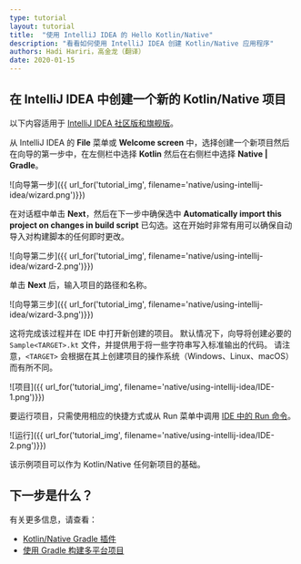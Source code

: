```yaml
---
type: tutorial
layout: tutorial
title:  "使用 IntelliJ IDEA 的 Hello Kotlin/Native"
description: "看看如何使用 IntelliJ IDEA 创建 Kotlin/Native 应用程序"
authors: Hadi Hariri，高金龙（翻译）
date: 2020-01-15
---
```


<!--- To become a How-To. Need to change type to new "HowTo" --->


## 在 IntelliJ IDEA 中创建一个新的 Kotlin/Native 项目

以下内容适用于 [IntelliJ IDEA 社区版和旗舰版](https://www.jetbrains.com/idea)。


从 IntelliJ IDEA 的 **File** 菜单或 **Welcome screen** 中，选择创建一个新项目然后在向导的第一步中，在左侧栏中<!--
-->选择 **Kotlin** 然后在右侧栏中选择 **Native | Gradle**。

![向导第一步]({{ url_for('tutorial_img', filename='native/using-intellij-idea/wizard.png')}})

在对话框中单击 **Next**，然后在下一步中确保选中 **Automatically import this project on changes in build script** 已勾选。这在开始时非常有用<!--
-->可以确保自动导入对构建脚本的任何即时更改。

![向导第二步]({{ url_for('tutorial_img', filename='native/using-intellij-idea/wizard-2.png')}})

单击 **Next** 后，输入项目的路径和名称。

![向导第三步]({{ url_for('tutorial_img', filename='native/using-intellij-idea/wizard-3.png')}})

这将完成该过程并在 IDE 中打开新创建的项目。 默认情况下，向导将创建必要的
`Sample<TARGET>.kt` 文件，并提供用于将一些字符串写入标准输出的代码。 请注意，`<TARGET>` 会根据在其上创建项目<!--
-->的操作系统（Windows、Linux、macOS）而有所不同。

![项目]({{ url_for('tutorial_img', filename='native/using-intellij-idea/IDE-1.png')}})

要运行项目，只需使用相应的快捷方式或从 Run 菜单中调用 [IDE 中的 Run 命令](https://www.jetbrains.com/help/idea/running-applications.html)。

![运行]({{ url_for('tutorial_img', filename='native/using-intellij-idea/IDE-2.png')}})

该示例项目可以作为 Kotlin/Native 任何新项目的基础。

## 下一步是什么？

有关更多信息，请查看：

* [Kotlin/Native Gradle 插件](/docs/reference/native/gradle_plugin.html)
* [使用 Gradle 构建多平台项目](/docs/reference/building-mpp-with-gradle.html)

